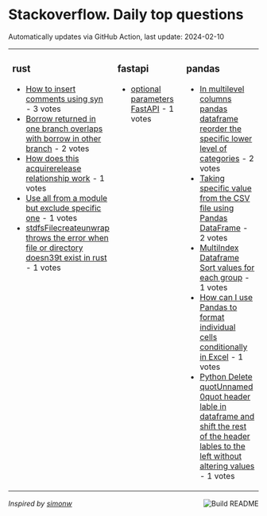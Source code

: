 # Stackoverflow. Daily top questions 

Automatically updates via GitHub Action, last update: <!-- date starts -->2024-02-10<!-- date ends -->


<table><tr><td valign="top" width="33%">

### rust
<!-- rust starts -->
* [How to insert comments using syn](https://stackoverflow.com/questions/77971478/how-to-insert-comments-using-syn) - 3 votes
* [Borrow returned in one branch overlaps with borrow in other branch](https://stackoverflow.com/questions/77973126/borrow-returned-in-one-branch-overlaps-with-borrow-in-other-branch) - 2 votes
* [How does this acquirerelease relationship work](https://stackoverflow.com/questions/77973840/how-does-this-acquire-release-relationship-work) - 1 votes
* [Use all from a module but exclude specific one](https://stackoverflow.com/questions/77973949/use-all-from-a-module-but-exclude-specific-one) - 1 votes
* [stdfsFilecreateunwrap throws the error when file or directory doesn39t exist in rust](https://stackoverflow.com/questions/77965810/stdfsfilecreate-unwrap-throws-the-error-when-file-or-directory-doesnt) - 1 votes
<!-- rust ends -->
</td><td valign="top" width="34%">


### fastapi
<!-- fastapi starts -->
* [optional parameters FastAPI](https://stackoverflow.com/questions/77969526/optional-parameters-fastapi) - 1 votes
<!-- fastapi ends -->
</td><td valign="top" width="34%">


### pandas
<!-- pandas starts -->
* [In multilevel columns pandas dataframe reorder the specific lower level of categories](https://stackoverflow.com/questions/77970330/in-multilevel-columns-pandas-dataframe-reorder-the-specific-lower-level-of-cate) - 2 votes
* [Taking specific value from the CSV file using Pandas DataFrame](https://stackoverflow.com/questions/77965457/taking-specific-value-from-the-csv-file-using-pandas-dataframe) - 2 votes
* [MultiIndex Dataframe Sort values for each group](https://stackoverflow.com/questions/77971020/multiindex-dataframe-sort-values-for-each-group) - 1 votes
* [How can I use Pandas to format individual cells conditionally in Excel](https://stackoverflow.com/questions/77971878/how-can-i-use-pandas-to-format-individual-cells-conditionally-in-excel) - 1 votes
* [Python Delete quotUnnamed 0quot header lable in dataframe and shift the rest of the header lables to the left without altering values](https://stackoverflow.com/questions/77971304/python-delete-unnamed-0-header-lable-in-dataframe-and-shift-the-rest-of-the) - 1 votes
<!-- pandas ends -->
</td></tr></table>

<a href="https://github.com/hp0404/hp0404/actions"><img src="https://github.com/hp0404/hp0404/workflows/Build%20README/badge.svg" align="right" alt="Build README"></a> <p>*Inspired by  [simonw](https://github.com/simonw/simonw)*</p>
